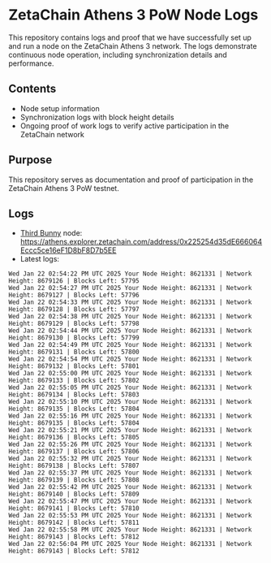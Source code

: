 # ZetaChain Athens 3 PoW Node Logs
This repository contains logs and proof that we have successfully set up and run a node on the ZetaChain Athens 3 network. The logs demonstrate continuous node operation, including synchronization details and performance.

## Contents
- Node setup information
- Synchronization logs with block height details
- Ongoing proof of work logs to verify active participation in the ZetaChain network

## Purpose
This repository serves as documentation and proof of participation in the ZetaChain Athens 3 PoW testnet.

## Logs

- [Third Bunny](https://thirdbunny.xyz/) node: https://athens.explorer.zetachain.com/address/0x225254d35dE666064Eccc5ce16eF1D8bF8D7b5EE
- Latest logs:
```
Wed Jan 22 02:54:22 PM UTC 2025 Your Node Height: 8621331 | Network Height: 8679126 | Blocks Left: 57795
Wed Jan 22 02:54:27 PM UTC 2025 Your Node Height: 8621331 | Network Height: 8679127 | Blocks Left: 57796
Wed Jan 22 02:54:33 PM UTC 2025 Your Node Height: 8621331 | Network Height: 8679128 | Blocks Left: 57797
Wed Jan 22 02:54:38 PM UTC 2025 Your Node Height: 8621331 | Network Height: 8679129 | Blocks Left: 57798
Wed Jan 22 02:54:44 PM UTC 2025 Your Node Height: 8621331 | Network Height: 8679130 | Blocks Left: 57799
Wed Jan 22 02:54:49 PM UTC 2025 Your Node Height: 8621331 | Network Height: 8679131 | Blocks Left: 57800
Wed Jan 22 02:54:54 PM UTC 2025 Your Node Height: 8621331 | Network Height: 8679132 | Blocks Left: 57801
Wed Jan 22 02:55:00 PM UTC 2025 Your Node Height: 8621331 | Network Height: 8679133 | Blocks Left: 57802
Wed Jan 22 02:55:05 PM UTC 2025 Your Node Height: 8621331 | Network Height: 8679134 | Blocks Left: 57803
Wed Jan 22 02:55:10 PM UTC 2025 Your Node Height: 8621331 | Network Height: 8679135 | Blocks Left: 57804
Wed Jan 22 02:55:16 PM UTC 2025 Your Node Height: 8621331 | Network Height: 8679135 | Blocks Left: 57804
Wed Jan 22 02:55:21 PM UTC 2025 Your Node Height: 8621331 | Network Height: 8679136 | Blocks Left: 57805
Wed Jan 22 02:55:26 PM UTC 2025 Your Node Height: 8621331 | Network Height: 8679137 | Blocks Left: 57806
Wed Jan 22 02:55:32 PM UTC 2025 Your Node Height: 8621331 | Network Height: 8679138 | Blocks Left: 57807
Wed Jan 22 02:55:37 PM UTC 2025 Your Node Height: 8621331 | Network Height: 8679139 | Blocks Left: 57808
Wed Jan 22 02:55:42 PM UTC 2025 Your Node Height: 8621331 | Network Height: 8679140 | Blocks Left: 57809
Wed Jan 22 02:55:47 PM UTC 2025 Your Node Height: 8621331 | Network Height: 8679141 | Blocks Left: 57810
Wed Jan 22 02:55:53 PM UTC 2025 Your Node Height: 8621331 | Network Height: 8679142 | Blocks Left: 57811
Wed Jan 22 02:55:58 PM UTC 2025 Your Node Height: 8621331 | Network Height: 8679143 | Blocks Left: 57812
Wed Jan 22 02:56:04 PM UTC 2025 Your Node Height: 8621331 | Network Height: 8679143 | Blocks Left: 57812
```
